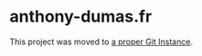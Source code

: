 # anthony-dumas.fr

This project was moved to [a proper Git Instance](https://forge.adm.ink/adamas/curriculum).
